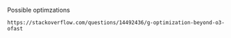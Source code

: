 Possible optimzations
```
https://stackoverflow.com/questions/14492436/g-optimization-beyond-o3-ofast
```